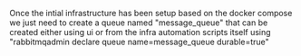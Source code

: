 Once the intial infrastructure has been setup based on the docker compose we just need to create a queue named "message_queue" that can be created either using ui or from the infra automation scripts itself using "rabbitmqadmin declare queue name=message_queue durable=true"
